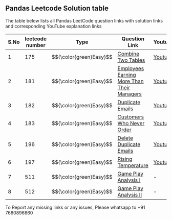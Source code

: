 ## Pandas Leetcode Solution table 


The table below lists all Pandas LeetCode question links with solution links and corresponding YouTube explanation links




| S.No | leetcode number | Type |Question Link | Youtube | Github Solution |
|----------|----------|----------|----------|-------|------------|
| 1 | 175 | $${\color{green}Easy}$$  | [Combine Two Tables](https://leetcode.com/problems/combine-two-tables/) | [Youtube](https://youtu.be/KSX26jh-pxs?si=Jur3bgKP1btklATm) | [Solution](https://github.com/MlvPrasadOfficial/DataScience_University_by_MLV_Prasad/blob/main/PROJECT_02_PANDAS_LEETCODE_SOLUTION/P0174.py) |
| 2 | 181 | $${\color{green}Easy}$$  | [Employees Earning More Than Their Managers](https://leetcode.com/problems/employees-earning-more-than-their-managers/description/)    | [Youtube](https://youtu.be/TUHORIZIOVI?si=L5VDoer5p1PUZrmN) | [Solution](https://github.com/MlvPrasadOfficial/DataScience_University_by_MLV_Prasad/blob/main/PROJECT_02_PANDAS_LEETCODE_SOLUTION/P0181.py) |
| 3 | 182 | $${\color{green}Easy}$$  | [Duplicate Emails](https://leetcode.com/problems/duplicate-emails/)    |  [Youtube](https://youtu.be/C06RwTw6Ay4) | [Solution](https://github.com/MlvPrasadOfficial/DataScience_University_by_MLV_Prasad/blob/main/PROJECT_02_PANDAS_LEETCODE_SOLUTION/P0182.py)|
| 4 | 183 | $${\color{green}Easy}$$  | [Customers Who Never Order](https://leetcode.com/problems/customers-who-never-order/)    | [Youtube](https://youtu.be/dLnuvDtPX50) | [Solution](https://github.com/MlvPrasadOfficial/DataScience_University_by_MLV_Prasad/blob/main/PROJECT_02_PANDAS_LEETCODE_SOLUTION/P0183.py) |
| 5 | 196 | $${\color{green}Easy}$$  | [Delete Duplicate Emails](https://leetcode.com/problems/delete-duplicate-emails/description/)    |  [Youtube](https://youtu.be/XAvj0BThMMU)|[Solution](https://github.com/MlvPrasadOfficial/DataScience_University_by_MLV_Prasad/blob/main/PROJECT_02_PANDAS_LEETCODE_SOLUTION/P0196.py)  |
| 6 | 197 | $${\color{green}Easy}$$  | [Rising Temperature](https://leetcode.com/problems/rising-temperature/description/)    | [Youtube](https://youtu.be/IMsXu5Ax2uY) | [Solution](https://github.com/MlvPrasadOfficial/DataScience_University_by_MLV_Prasad/blob/main/PROJECT_02_PANDAS_LEETCODE_SOLUTION/P0197.py) |
| 7 | 511 | $${\color{green}Easy}$$  |[Game Play Analysis I](https://leetcode.com/problems/game-play-analysis-i/)    | - | [Solution](https://github.com/MlvPrasadOfficial/DataScience_University_by_MLV_Prasad/blob/main/PROJECT_02_PANDAS_LEETCODE_SOLUTION/P0511.py) |
| 8 | 512 | $${\color{green}Easy}$$  | [Game Play Analysis II](https://leetcode.com/problems/game-play-analysis-ii/description/)    | - | Solution](https://github.com/MlvPrasadOfficial/DataScience_University_by_MLV_Prasad/blob/main/PROJECT_02_PANDAS_LEETCODE_SOLUTION/P0512.py) |





To Report any missing links or any issues, Please whatsapp to +91 7680896860
